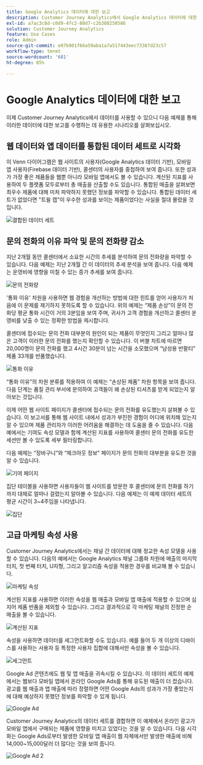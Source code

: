 ```yaml
---
title: Google Analytics 데이터에 대한 보고
description: Customer Journey Analytics에서 Google Analytics 데이터에 대한 유용한 보고서 표시
exl-id: a7ac3c8d-c0d9-4fc2-80d7-c2b388250586
solution: Customer Journey Analytics
feature: Use Cases
role: Admin
source-git-commit: e07b901f66a59aba1a7a517443eec73387d23c57
workflow-type: tm+mt
source-wordcount: '681'
ht-degree: 85%

---
```


# Google Analytics 데이터에 대한 보고

이제 Customer Journey Analytics에서 데이터를 사용할 수 있으니 다음 예제를 통해 이러한 데이터에 대한 보고를 수행하는 데 유용한 시나리오를 살펴보십시오.

## 웹 데이터와 앱 데이터를 통합된 데이터 세트로 시각화

이 Venn 다이어그램은 웹 사이트의 사용자(Google Analytics 데이터 기반), 모바일 앱 사용자(Firebase 데이터 기반), 콜센터의 사용자를 중첩하여 보여 줍니다. 또한 성과가 가장 좋은 제품들을 웹뿐 아니라 모바일 앱에서도 볼 수 있습니다. 계산된 지표를 사용하여 두 플랫폼 모두로부터 총 매출을 산출할 수도 있습니다. 통합된 매출을 살펴보면 최우수 제품에 대해 미처 파악하지 못했던 정보를 파악할 수 있습니다. 통합된 데이터 세트가 없었다면 &quot;트윌 캡&quot;이 우수한 성과를 보이는 제품이었다는 사실을 절대 몰랐을 것입니다.

![결합된 데이터 세트](../../assets/combined-datasets.png)

## 문의 전화의 이유 파악 및 문의 전화량 감소

지난 2개월 동안 콜센터에서 소요한 시간의 추세를 분석하여 문의 전화량을 파악할 수 있습니다. 다음 예제는 지난 2개월 간 이 데이터의 추세 분석을 보여 줍니다. 다음 예제는 운영비에 영향을 미칠 수 있는 증가 추세를 보여 줍니다.

![문의 전화량](../../assets/call-volume.png)

&#39;통화 이유&#39; 차원을 사용하면 웹 경험을 개선하는 방법에 대한 힌트를 얻어 사용자가 처음에 이 문제를 제기하지 못하도록 할 수 있습니다. 위의 예제는 “제품 손상”이 문의 전화당 평균 통화 시간이 거의 3분임을 보여 주며, 귀사가 고객 경험을 개선하고 콜센터 운영비를 낮출 수 있는 정확한 방법을 제시합니다.

콜센터에 접수되는 문의 전화 대부분의 원인이 되는 제품이 무엇인지 그리고 얼마나 많은 고객이 이러한 문의 전화를 했는지 확인할 수 있습니다. 이 버블 차트에 따르면 20,000명이 문의 전화를 했고 4시간 30분이 넘는 시간을 소모했으며 “남성용 반팔티” 제품 33개를 반품했습니다.

![통화 이유](../../assets/call-reason.png)

“통화 이유”의 차원 분류를 적용하여 이 예제는 “손상된 제품” 차원 항목을 보여 줍니다. 다음 단계는 품질 관리 부서에 문의하여 고객들이 왜 손상된 티셔츠를 받게 되었는지 알아보는 것입니다.

이제 어떤 웹 사이트 페이지가 콜센터에 접수되는 문의 전화를 유도했는지 살펴볼 수 있습니다. 이 보고서를 통해 웹 사이트 내에서 성과가 부진한 경험이 어디에 위치해 있는지 알 수 있으며 제품 관리자가 이러한 어려움을 해결하는 데 도움을 줄 수 있습니다. 다음 예에서는 기여도 속성 모델과 함께 계산된 지표를 사용하여 콜센터 문의 전화를 유도한 세션만 볼 수 있도록 세부 필터링합니다.

다음 예제는 “장바구니”와 “체크아웃 정보” 페이지가 문의 전화의 대부분을 유도한 것을 알 수 있습니다.

![기여 페이지](../../assets/contributing-pages.png)

집단 테이블을 사용하면 사용자들이 웹 사이트를 방문한 후 콜센터에 문의 전화를 하기까지 대체로 얼마나 걸렸는지 알아볼 수 있습니다. 다음 예제는 이 예제 데이터 세트의 평균 시간이 3~4주임을 나타냅니다.

![집단](../../assets/cohort.png)

## 고급 마케팅 속성 사용

Customer Journey Analytics에서는 채널 간 데이터에 대해 정교한 속성 모델을 사용할 수 있습니다. 다음의 예에서는 Google Analytics 채널 그룹화 차원에 매출의 마지막 터치, 첫 번째 터치, U자형, 그리고 알고리즘 속성을 적용한 경우를 비교해 볼 수 있습니다.

![마케팅 속성](../../assets/mktg-attribution.png)

계산된 지표를 사용하면 이러한 속성을 웹 매출과 모바일 앱 매출에 적용할 수 있으며 심지어 제품 반품을 제외할 수 있습니다. 그리고 결과적으로 각 마케팅 채널의 진정한 순 매출을 볼 수 있습니다.

![계산된 지표](../../assets/calc-metric.png)

속성을 사용하면 데이터를 세그먼트화할 수도 있습니다. 예를 들어 두 개 이상의 디바이스를 사용하는 사용자 등 특정한 사용자 집합에 대해서만 속성을 볼 수 있습니다.

![세그먼트](../../assets/filter.png)

Google Ad 콘텐츠에도 웹 및 앱 매출을 귀속시킬 수 있습니다. 이 데이터 세트의 예제에서는 웹보다 모바일 앱에서 온라인 Google Ads를 통해 유도된 매출이 더 컸습니다. 광고를 웹 매출과 앱 매출에 따라 정렬하면 어떤 Google Ads의 성과가 가장 좋았는지에 대해 예상하지 못했던 정보를 파악할 수 있게 됩니다.

![Google Ad](../../assets/google-ad.png)

Customer Journey Analytics의 데이터 세트를 결합하면 이 예제에서 온라인 광고가 모바일 앱에서 구매되는 제품에 영향을 미치고 있었다는 것을 알 수 있습니다. 다음 시각화는 Google Ads로부터 발생한 모바일 앱 매출이 웹 자체에서만 발생한 매출에 비해 14,000~15,000달러 더 많다는 것을 보여 줍니다.

![Google Ad 2](../../assets/google-ad2.png)

